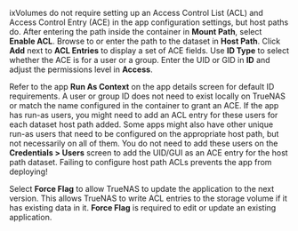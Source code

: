 &NewLine;

ixVolumes do not require setting up an Access Control List (ACL) and Access Control Entry (ACE) in the app configuration settings, but host paths do.
After entering the path inside the container in **Mount Path**, select **Enable ACL**.
Browse to or enter the path to the dataset in **Host Path**.
Click **Add** next to **ACL Entries** to display a set of ACE fields.
Use **ID Type** to select whether the ACE is for a user or a group.
Enter the UID or GID in **ID** and adjust the permissions level in **Access**.

Refer to the app **Run As Context** on the app details screen for default ID requirements.
A user or group ID does not need to exist locally on TrueNAS or match the name configured in the container to grant an ACE.
If the app has run-as users, you might need to add an ACL entry for these users for each dataset host path added.
Some apps might also have other unique run-as users that need to be configured on the appropriate host path, but not necessarily on all of them.
You do not need to add these users on the **Credentials > Users** screen to add the UID/GUI as an ACE entry for the host path dataset.
Failing to configure host path ACLs prevents the app from deploying!

Select **Force Flag** to allow TrueNAS to update the application to the next version.
This allows TrueNAS to write ACL entries to the storage volume if it has existing data in it.
**Force Flag** is required to edit or update an existing application.